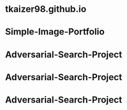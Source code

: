 # tkaizer98.github.io
# Simple-Image-Portfolio
# Adversarial-Search-Project
# Adversarial-Search-Project
# Adversarial-Search-Project
